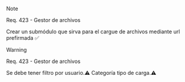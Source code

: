 >[!note]
>Req. 423 - Gestor de archivos 
>
>Crear un submódulo que sirva para el cargue de archivos mediante url prefirmada ✅

<!-- ✅ ⚠️ 🔥 📌 ❌ 💡-->

>[!warning]
>Req. 423 - Gestor de archivos
>
> Se debe tener filtro por usuario.⚠️
> Categoría tipo de carga.⚠️

<!-- ✅ ⚠️ 🔥 📌 ❌ 💡--> 

<!-- ✅ ⚠️ 🔥 📌 ❌ 💡-->

<!-- ✅ ⚠️ 🔥 📌 ❌ 💡-->